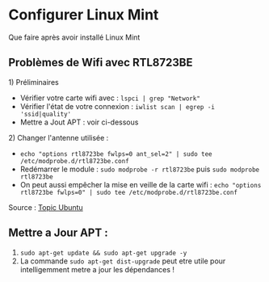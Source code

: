 # Configurer Linux Mint

Que faire après avoir installé Linux Mint

## Problèmes de Wifi avec RTL8723BE

1\) Préliminaires

* Vérifier votre carte wifi avec : `lspci | grep "Network"`
* Vérifier l'état de votre connexion : `iwlist scan | egrep -i 'ssid|quality'` 
* Mettre a Jout APT : voir ci-dessous 

2\) Changer l'antenne utilisée :

* `echo "options rtl8723be fwlps=0 ant_sel=2" | sudo tee /etc/modprobe.d/rtl8723be.conf`
* Redémarrer le module : `sudo modprobe -r rtl8723be` puis `sudo modprobe rtl8723be`
* On peut aussi empêcher la mise en veille de la carte wifi : `echo "options rtl8723be fwlps=0" | sudo tee /etc/modprobe.d/rtl8723be.conf`

Source : [Topic Ubuntu](https://forum.ubuntu-fr.org/viewtopic.php?id=2019769)

## Mettre a Jour APT :

1. `sudo apt-get update && sudo apt-get upgrade -y`
2. La commande `sudo apt-get dist-upgrade` peut etre utile pour intelligemment metre a jour les dépendances !


